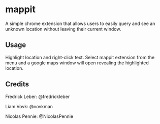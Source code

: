 # mappit

A simple chrome extension that allows users to easily query and see an unknown location without leaving their current window.

## Usage

Highlight location and right-click text. Select mappit extension from the menu and a google maps window will open revealing the highlighted location.

## Credits

Fredrick Leber: @fredrickleber

Liam Vovk: @vovkman

Nicolas Pennie: @NicolasPennie
